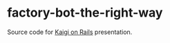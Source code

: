 # factory-bot-the-right-way

Source code for [Kaigi on Rails](https://kaigionrails.org) presentation. 

